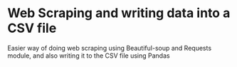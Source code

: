 # Web Scraping and writing data into a CSV file
Easier way of doing web scraping using Beautiful-soup and Requests module, and also writing it to the CSV file using Pandas
